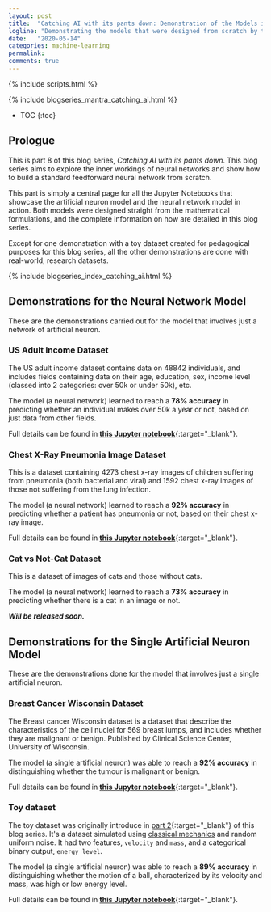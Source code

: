 ```yaml
---
layout: post
title:  "Catching AI with its pants down: Demonstration of the Models in Action"
logline: "Demonstrating the models that were designed from scratch by tackling real, research datasets."
date:   "2020-05-14"
categories: machine-learning
permalink:
comments: true
---
```

{% include scripts.html %}

{% include blogseries_mantra_catching_ai.html %}

* TOC
{:toc}


## **Prologue**

This is part 8 of this blog series, *Catching AI with its pants down*. This blog series aims to explore the inner workings of neural networks and show how to build a standard feedforward neural network from scratch.

This part is simply a central page for all the Jupyter Notebooks that showcase the artificial neuron model and the neural network model in action. Both models were designed straight from the mathematical formulations, and the complete information on how are detailed in this blog series.

Except for one demonstration with a toy dataset created for pedagogical purposes for this blog series, all the other demonstrations are done with real-world, research datasets.

{% include blogseries_index_catching_ai.html %}

## **Demonstrations for the Neural Network Model**

These are the demonstrations carried out for the model that involves just a network of artificial neuron.

### **US Adult Income Dataset**

The US adult income dataset contains data on 48842 individuals, and includes fields containing data on their age, education, sex, income level (classed into 2 categories: over 50k or under 50k), etc.

The model (a neural network) learned to reach a **78% accuracy** in predicting whether an individual makes over 50k a year or not, based on just data from other fields.

Full details can be found in [**this Jupyter notebook**](https://github.com/princyok/deep_learning_without_ml_libraries/tree/master/neural_network/US_Adult_Income.ipynb){:target="_blank"}.

### **Chest X-Ray Pneumonia Image Dataset**

This is a dataset containing 4273 chest x-ray images of children suffering from pneumonia (both bacterial and viral) and 1592 chest x-ray images of those not suffering from the lung infection. 

The model (a neural network) learned to reach a **92% accuracy** in predicting whether a patient has pneumonia or not, based on their chest x-ray image.

Full details can be found in [**this Jupyter notebook**](https://github.com/princyok/deep_learning_without_ml_libraries/tree/master/neural_network/Chest_XRay_Pneumonia.ipynb){:target="_blank"}.

### **Cat vs Not-Cat Dataset**

This is a dataset of images of cats and those without cats. 

The model (a neural network) learned to reach a **73% accuracy** in predicting whether there is a cat in an image or not.

***Will be released soon.***


## **Demonstrations for the Single Artificial Neuron Model**

These are the demonstrations done for the model that involves just a single artificial neuron.

### **Breast Cancer Wisconsin Dataset**

The Breast cancer Wisconsin dataset is a dataset that describe the characteristics of the cell nuclei for 569 breast lumps, and includes whether they are malignant or benign. Published by Clinical Science Center, University of Wisconsin.

The model (a single artificial neuron) was able to reach a **92% accuracy** in distinguishing whether the tumour is malignant or benign.

Full details can be found in [**this Jupyter notebook**](https://github.com/princyok/deep_learning_without_ml_libraries/tree/master/one_neuron/Breast_Cancer_Wisconsin.ipynb){:target="_blank"}.

### **Toy dataset**
The toy dataset was originally introduce in [part 2](/understand-an-artificial-neuron-from-scratch.html#toy-dataset-for-this-blog-series){:target="_blank"} of this blog series. It's a dataset simulated using [classical mechanics](https://en.wikipedia.org/wiki/Kinetic_energy) and random uniform noise. It had two features, `velocity` and `mass`, and a categorical binary output, `energy level`.

The model (a single artificial neuron) was able to reach a **89% accuracy** in distinguishing whether the motion of a ball, characterized by its velocity and mass, was high or low energy level.

Full details can be found in [**this Jupyter notebook**](https://github.com/princyok/deep_learning_without_ml_libraries/tree/master/one_neuron/Toy_Dataset_vs_Artificial_Neuron.ipynb){:target="_blank"}.